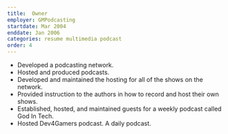 ```yaml
---
title:  Owner
employer: GMPodcasting
startdate: Mar 2004
enddate: Jan 2006
categories: resume multimedia podcast
order: 4
---
```


  - Developed a podcasting network. 
  - Hosted and produced podcasts. 
  - Developed and maintained the hosting for all of the shows on the network.
  - Provided instruction to the authors in how to record and host their own shows.
  - Established, hosted, and maintained guests for a weekly podcast called God In Tech.
  - Hosted Dev4Gamers podcast. A daily podcast.